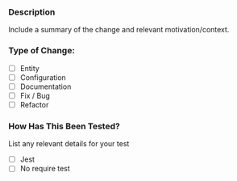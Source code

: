 ### Description

Include a summary of the change and relevant motivation/context.

### Type of Change:

- [ ] Entity
- [ ] Configuration
- [ ] Documentation
- [ ] Fix / Bug
- [ ] Refactor

### How Has This Been Tested?

List any relevant details for your test

- [ ] Jest
- [ ] No require test
